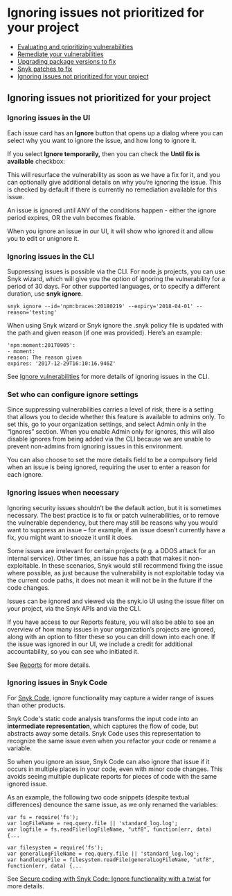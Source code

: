 # Ignoring issues not prioritized for your project

* [ Evaluating and prioritizing vulnerabilities](/hc/en-us/articles/360006113978-Evaluating-and-prioritizing-vulnerabilities)
* [ Remediate your vulnerabilities](/hc/en-us/articles/360006113798-Remediate-your-vulnerabilities)
* [ Upgrading package versions to fix](/hc/en-us/articles/360005993658-Upgrading-package-versions-to-fix)
* [ Snyk patches to fix](/hc/en-us/articles/360004032437-Snyk-patches-to-fix)
* [ Ignoring issues not prioritized for your project](/hc/en-us/articles/360004002718-Ignoring-issues-not-prioritized-for-your-project)

##  Ignoring issues not prioritized for your project

### Ignoring issues in the UI

Each issue card has an **Ignore** button that opens up a dialog where you can select why you want to ignore the issue, and how long to ignore it.

If you select **Ignore temporarily,** then you can check the **Until fix is available** checkbox:

This will resurface the vulnerability as soon as we have a fix for it, and you can optionally give additional details on why you’re ignoring the issue. This is checked by default if there is currently no remediation available for this issue.

An issue is ignored until ANY of the conditions happen - either the ignore period expires, OR the vuln becomes fixable.

When you ignore an issue in our UI, it will show who ignored it and allow you to edit or unignore it.

### Ignoring issues in the CLI

Suppressing issues is possible via the CLI. For node.js projects, you can use Snyk wizard, which will give you the option of ignoring the vulnerability for a period of 30 days. For other supported languages,  or to specify a different duration, use **snyk ignore**.

`snyk ignore --id='npm:braces:20180219' --expiry='2018-04-01' --reason='testing'`

When using Snyk wizard or Snyk ignore the .snyk policy file is updated with the path and given reason \(if one was provided\). Here’s an example:

```text
'npm:moment:20170905':
- moment:
reason: The reason given
expires: '2017-12-29T16:10:16.946Z'
```

See [Ignore vulnerabilities](https://support.snyk.io/hc/en-us/articles/360003851317-Ignore-vulnerabilities) for more details of ignoring issues in the CLI.

### Set who can configure ignore settings

Since suppressing vulnerabilities carries a level of risk, there is a setting that allows you to decide whether this feature is available to admins only. To set this, go to your organization settings, and select Admin only in the “Ignores” section. When you enable Admin only for ignores, this will also disable ignores from being added via the CLI because we are unable to prevent non-admins from ignoring issues in this environment.

You can also choose to set the more details field to be a compulsory field when an issue is being ignored, requiring the user to enter a reason for each ignore.

### Ignoring issues when necessary

Ignoring security issues shouldn’t be the default action, but it is sometimes necessary. The best practice is to fix or patch vulnerabilities, or to remove the vulnerable dependency, but there may still be reasons why you would want to suppress an issue – for example, if an issue doesn’t currently have a fix, you might want to snooze it until it does.

Some issues are irrelevant for certain projects \(e.g. a DDOS attack for an internal service\). Other times, an issue has a path that makes it non-exploitable. In these scenarios, Snyk would still recommend fixing the issue where possible, as just because the vulnerability is not exploitable today via the current code paths, it does not mean it will not be in the future if the code changes.

Issues can be ignored and viewed via the snyk.io UI using the issue filter on your project, via the Snyk APIs and via the CLI.

If you have access to our Reports feature, you will also be able to see an overview of how many issues in your organization’s projects are ignored, along with an option to filter these so you can drill down into each one. If the issue was ignored in our UI, we include a credit for additional accountability, so you can see who initiated it.

See [Reports](https://support.snyk.io/hc/en-us/categories/360000598418-Reports) for more details.

### Ignoring issues in Snyk Code

For [Snyk Code](https://support.snyk.io/hc/en-us/categories/360003257537-Snyk-Code), ignore functionality may capture a wider range of issues than other products.

Snyk Code's static code analysis transforms the input code into an **intermediate representation**, which captures the flow of code, but abstracts away some details. Snyk Code uses this representation to recognize the same issue even when you refactor your code or rename a variable.

So when you ignore an issue, Snyk Code can also ignore that issue if it occurs in multiple places in your code, even with minor code changes. This avoids seeing multiple duplicate reports for pieces of code with the same ignored issue.

As an example, the following two code snippets \(despite textual differences\) denounce the same issue, as we only renamed the variables:

```text
var fs = require('fs');
var logFileName = req.query.file || 'standard_log.log';
var logfile = fs.readFile(logFileName, "utf8", function(err, data) {...
```

```text
var filesystem = require('fs');
var generalLogFileName = req.query.file || 'standard_log.log'; 
var handleLogFile = filesystem.readFile(generalLogFileName, "utf8", function(err, data) {...
```

See [Secure coding with Snyk Code: Ignore functionality with a twist](https://snyk.io/blog/secure-coding-snyk-code-ignore-feature-twist/) for more details.

